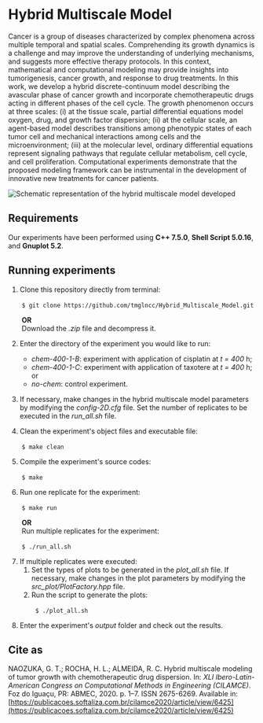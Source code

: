 # Hybrid Multiscale Model

Cancer is a group of diseases characterized by complex phenomena across multiple temporal and spatial scales. Comprehending its growth dynamics is a challenge and may improve the understanding of underlying mechanisms, and suggests more effective therapy protocols. In this context, mathematical and computational modeling may provide insights into tumorigenesis, cancer growth, and response to drug treatments. In this work, we develop a hybrid discrete-continuum model describing the avascular phase of cancer growth and incorporate chemotherapeutic drugs acting in different phases of the cell cycle. The growth phenomenon occurs at three scales: (i) at the tissue scale, partial differential equations model oxygen, drug, and growth factor dispersion; (ii) at the cellular scale, an agent-based model describes transitions among phenotypic states of each tumor cell and mechanical interactions among cells and the microenvironment; (iii) at the molecular level, ordinary differential equations represent signaling pathways that regulate cellular metabolism, cell cycle, and cell proliferation. Computational experiments demonstrate that the proposed modeling framework can be instrumental in the development of innovative new treatments for cancer patients.

![Schematic representation of the hybrid multiscale model developed](https://drive.google.com/uc?export=view&id=1eaA7yYbQnCQ8Qp6K1iNr5KlRQgk5UxGo)

## Requirements

Our experiments have been performed using **C++ 7.5.0**, **Shell Script 5.0.16**, and **Gnuplot 5.2**.

## Running experiments

1. Clone this repository directly from terminal:
	 
&nbsp;&nbsp;&nbsp;&nbsp;&nbsp;&nbsp;&nbsp;`$ git clone https://github.com/tmglncc/Hybrid_Multiscale_Model.git`
	
&nbsp;&nbsp;&nbsp;&nbsp;&nbsp;&nbsp;&nbsp;**OR**  
&nbsp;&nbsp;&nbsp;&nbsp;&nbsp;&nbsp;&nbsp;Download the _.zip_ file and decompress it.

2. Enter the directory of the experiment you would like to run:
   - _chem-400-1-B_: experiment with application of cisplatin at _t = 400_ h;
   - _chem-400-1-C_: experiment with application of taxotere at _t = 400_ h; or
   - _no-chem_: control experiment.

3. If necessary, make changes in the hybrid multiscale model parameters by modifying the _config-2D.cfg_ file. Set the number of replicates to be executed in the _run_all.sh_ file.

4. Clean the experiment's object files and executable file:
	 
&nbsp;&nbsp;&nbsp;&nbsp;&nbsp;&nbsp;&nbsp;`$ make clean`

5. Compile the experiment's source codes:
	 
&nbsp;&nbsp;&nbsp;&nbsp;&nbsp;&nbsp;&nbsp;`$ make`

6. Run one replicate for the experiment:
	
&nbsp;&nbsp;&nbsp;&nbsp;&nbsp;&nbsp;&nbsp;`$ make run`
	
&nbsp;&nbsp;&nbsp;&nbsp;&nbsp;&nbsp;&nbsp;**OR**  
&nbsp;&nbsp;&nbsp;&nbsp;&nbsp;&nbsp;&nbsp;Run multiple replicates for the experiment:

&nbsp;&nbsp;&nbsp;&nbsp;&nbsp;&nbsp;&nbsp;`$ ./run_all.sh`

7. If multiple replicates were executed:
    1. Set the types of plots to be generated in the _plot_all.sh_ file. If necessary, make changes in the plot parameters by modifying the _src_plot/PlotFactory.hpp_ file.
    2. Run the script to generate the plots:

&nbsp;&nbsp;&nbsp;&nbsp;&nbsp;&nbsp;&nbsp;&nbsp;&nbsp;&nbsp;&nbsp;&nbsp;&nbsp;&nbsp;`$ ./plot_all.sh`

8. Enter the experiment's _output_ folder and check out the results.

## Cite as

NAOZUKA, G. T.; ROCHA, H. L.; ALMEIDA, R. C. Hybrid multiscale modeling of tumor growth with chemotherapeutic drug dispersion. In: _XLI Ibero-Latin-American Congress on Computational Methods in Engineering (CILAMCE)_. Foz do Iguaçu, PR: ABMEC, 2020. p. 1–7. ISSN 2675-6269. Available in: [https://publicacoes.softaliza.com.br/cilamce2020/article/view/6425](https://publicacoes.softaliza.com.br/cilamce2020/article/view/6425)
